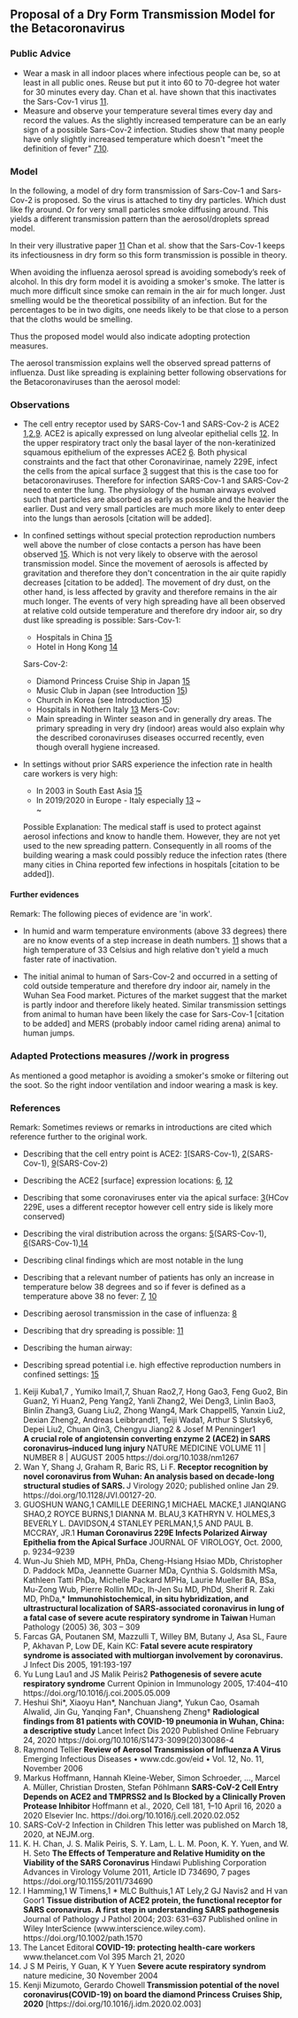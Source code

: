 ## Proposal of a Dry Form Transmission Model for the Betacoronavirus

### Public Advice
- Wear a mask in all indoor places where infectious people can be, so at least in all public ones. Reuse but put it into 60 to 70-degree hot water for 30 minutes every day. Chan et al. have shown that this inactivates the Sars-Cov-1 virus [11](#10). 
- Measure and observe your temperature several times every day and record the values. As the slightly increased temperature can be an early sign of a possible Sars-Cov-2 infection. Studies show that many people have only slightly increased temperature which doesn't "meet the definition of fever" [7](#7),[10](#10).


### Model

In the following, a model of dry form transmission of Sars-Cov-1 and Sars-Cov-2 is proposed. So the virus is attached to tiny dry particles. Which dust like fly around. Or for very small particles smoke diffusing around. This yields a different transmission pattern than the aerosol/droplets spread model. 

In their very illustrative paper [11](#11) Chan et al. show that the Sars-Cov-1 keeps its infectiousness in dry form so this form transmission is possible in theory.

When avoiding the influenza aerosol spread is avoiding somebody’s reek of alcohol. In this dry form model it is avoiding a smoker's smoke. The latter is much more difficult since smoke can remain in the air for much longer. 
Just smelling would be the theoretical possibility of an infection. But for the percentages to be in two digits, one needs likely to be that close to a person that the cloths would be smelling. 

Thus the proposed model would also indicate adopting protection measures.

The aerosol transmission explains well the observed spread patterns of influenza. Dust like spreading is explaining better following observations for the Betacoronaviruses than the aerosol model:

### Observations

* The cell entry receptor used by SARS-Cov-1 and SARS-Cov-2 is ACE2 [1](#1),[2](#2),[9](#9). ACE2 is apically expressed on lung alveolar epithelial cells [12](#12). In the upper respiratory tract only the basal layer of the non-keratinized squamous epithelium of the expresses ACE2 [6](#6). Both physical constraints and the fact that other Coronavirinae, namely 229E, infect the cells from the apical surface [3](#3) suggest that this is the case too for betacoronaviruses. Therefore for infection SARS-Cov-1 and SARS-Cov-2 need to enter the lung.  The physiology of the human airways evolved such that particles are absorbed as early as possible and the heavier the earlier. Dust and very small particles are much more likely to enter deep into the lungs than aerosols [citation will be added]. 

* In confined settings without special protection reproduction numbers well above the number of close contacts a person has have been observed [15](#15). Which is not very likely to observe with the aerosol transmission model. Since the movement of aerosols is affected by gravitation and therefore they don't concentration in the air quite rapidly decreases \[citation to be added]. The movement of dry dust, on the other hand, is less affected by gravity and therefore remains in the air much longer. The events of very high spreading have all been observed at relative cold outside temperature and therefore dry indoor air, so dry dust like spreading is possible:
	Sars-Cov-1:
	- Hospitals in China [15](#15)
	- Hotel in Hong Kong [14](#14)
	
	Sars-Cov-2:
	- Diamond Princess Cruise Ship in Japan [15](#15)
	- Music Club in Japan (see Introduction [15](#15))
	- Church in Korea (see Introduction [15](#15))
	- Hospitals in Nothern Italy [13](#13)
	Mers-Cov:
	- Main spreading in Winter season and in generally dry areas.
The primary spreading in very dry (indoor) areas would also explain why the described coronaviruses diseases occurred recently, even though overall hygiene increased.  
* In settings without prior SARS experience the infection rate in health care workers is very high:
	* In 2003 in South East Asia [15](#15)
	* In 2019/2020 in Europe - Italy especially [13](#13) ~<br>~
	
	Possible Explanation: The medical staff is used to protect against aerosol infections and know to handle them. However, they are not yet used to the new spreading pattern. Consequently in all rooms of the building wearing a mask could possibly reduce the infection rates (there many cities in China reported few infections in hospitals \[citation to be added]).
#### Further evidences
Remark: The following pieces of evidence are 'in work'. 
* In humid and warm temperature environments (above 33 degrees) there are no know events of a step increase in death numbers. [11](#11) shows that a high temperature of 33 Celsius and high relative don't yield a much faster rate of inactivation.

* The initial animal to human of  Sars-Cov-2 and occurred in a setting of cold outside temperature and therefore dry indoor air, namely in the Wuhan Sea Food market. Pictures of the market suggest that the market is partly indoor and therefore likely heated. 
	Similar transmission settings from animal to human have been likely the case for 
	Sars-Cov-1 [citation to be added] and MERS (probably indoor camel riding arena) animal to human jumps. 

### Adapted Protections measures //work in progress
As mentioned a good metaphor is avoiding a smoker's smoke or filtering out the soot. So the right indoor ventilation and indoor wearing a mask is key. 

### References
Remark: Sometimes reviews or remarks in introductions are cited which reference further to the original work. 
* Describing that the cell entry point is ACE2:
[1](#1)(SARS-Cov-1), [2](#2)(SARS-Cov-1), [9](#9)(SARS-Cov-2)

* Describing the ACE2 \[surface\] expression locations:
[6](#6), [12](#12)

* Describing that some coronaviruses enter via the apical surface:
[3](#3)(HCov 229E, uses a different receptor however cell entry side is likely more conserved)

* Describing the viral distribution across the organs:
[5](#5)(SARS-Cov-1), [6](#6)(SARS-Cov-1),[14](#14)
* Describing clinal findings which are most notable in the lung

* Describing that a relevant number of patients has only an increase in temperature below 38 degrees and so if fever is defined as a temperature above 38 no fever:
[7](#7), [10](#10)

* Describing aerosol transmission in the case of influenza:
[8](#8)

* Describing that dry spreading is possible:
[11](#11)

* Describing the human airway:

* Describing spread potential i.e. high effective reproduction numbers in confined settings:
[15](#15)



<ol>
    <li id=1>
  Keiji Kuba1,7 , Yumiko Imai1,7, Shuan Rao2,7, Hong Gao3, Feng Guo2, Bin Guan2, Yi Huan2, Peng Yang2,
    Yanli Zhang2, Wei Deng3, Linlin Bao3, Binlin Zhang3, Guang Liu2, Zhong Wang4, Mark Chappell5,
    Yanxin Liu2, Dexian Zheng2, Andreas Leibbrandt1, Teiji Wada1, Arthur S Slutsky6, Depei Liu2, Chuan Qin3,
    Chengyu Jiang2 & Josef M Penninger1<br>
        <strong>A crucial role of angiotensin converting enzyme 2 (ACE2)
    in SARS coronavirus–induced lung injury </strong>
    NATURE MEDICINE VOLUME 11 | NUMBER 8 | AUGUST 2005
    https://doi.org/10.1038/nm1267

 
        
</li>
<li id=2>Wan Y, Shang J, Graham R, Baric RS, Li F.
<strong>Receptor recognition by novel coronavirus from
Wuhan: An analysis based on decade-long
structural studies of SARS. 
        </strong>
J Virology 2020;
published online Jan 29. https://doi.org/10.1128/JVI.00127-20.
</li>
        
<li id=3>
            GUOSHUN WANG,1 CAMILLE DEERING,1 MICHAEL MACKE,1 JIANQIANG SHAO,2 ROYCE BURNS,1
DIANNA M. BLAU,3 KATHRYN V. HOLMES,3 BEVERLY L. DAVIDSON,4 STANLEY PERLMAN,1,5
AND PAUL B. MCCRAY, JR.1
            <strong>
                Human Coronavirus 229E Infects Polarized Airway Epithelia
from the Apical Surface
            </strong>
            JOURNAL OF VIROLOGY, Oct. 2000, p. 9234–9239
</li>
<li id=4>
    Wun-Ju Shieh MD, MPH, PhDa, Cheng-Hsiang Hsiao MDb, Christopher D. Paddock MDa,
Jeannette Guarner MDa, Cynthia S. Goldsmith MSa, Kathleen Tatti PhDa,
Michelle Packard MPHa, Laurie Mueller BA, BSa, Mu-Zong Wub, Pierre Rollin MDc,
Ih-Jen Su MD, PhDd, Sherif R. Zaki MD, PhDa,*
    <strong>
        Immunohistochemical, in situ hybridization,
and ultrastructural localization of SARS-associated
coronavirus in lung of a fatal case of severe acute
respiratory syndrome in Taiwan
    </strong>
    Human Pathology (2005) 36, 303 – 309

</li>
<li id=5>
        Farcas GA, Poutanen SM, Mazzulli T, Willey BM, Butany J,
Asa SL, Faure P, Akhavan P, Low DE, Kain KC: <strong>Fatal severe
acute respiratory syndrome is associated with multiorgan
    involvement by coronavirus.</strong> J Infect Dis 2005, 191:193-197
    </li>
<li id=6>
Yu Lung Lau1 and JS Malik Peiris2
    <strong>Pathogenesis of severe acute respiratory syndrome</strong>
    Current Opinion in Immunology 2005, 17:404–410
    https://doi.org/10.1016/j.coi.2005.05.009
    </li>
    
<li id=7>
        Heshui Shi*, Xiaoyu Han*, Nanchuan Jiang*, Yukun Cao, Osamah Alwalid, Jin Gu, Yanqing Fan†, Chuansheng Zheng†
        <strong>
            Radiological findings from 81 patients with COVID-19
pneumonia in Wuhan, China: a descriptive study
        </strong>
        Lancet Infect Dis 2020
Published Online
February 24, 2020
https://doi.org/10.1016/S1473-3099(20)30086-4
    </li>
<li id=8>
    Raymond Tellier <strong>
    Review of Aerosol Transmission of
    Influenza A Virus</strong>
Emerging Infectious Diseases • www.cdc.gov/eid • Vol. 12, No. 11, November 2006
    </li>
<li id=9>
    Markus Hoffmann, Hannah Kleine-Weber,
Simon Schroeder, ..., Marcel A. Müller,
Christian Drosten, Stefan Pöhlmann
<strong>SARS-CoV-2 Cell Entry Depends on ACE2 and
TMPRSS2 and Is Blocked by a Clinically Proven
Protease Inhibitor
    </strong>
    Hoffmann et al., 2020, Cell 181, 1–10
April 16, 2020 a 2020 Elsevier Inc.
https://doi.org/10.1016/j.cell.2020.02.052
    </li>
    
<li id=10>
    SARS-CoV-2 Infection in Children
This letter was published on March 18, 2020, at NEJM.org.
    </li>
<li id=11>
    K. H. Chan, J. S. Malik Peiris, S. Y. Lam, L. L. M. Poon, K. Y. Yuen, and W. H. Seto
<strong> The Effects of Temperature and Relative Humidity on the
Viability of the SARS Coronavirus
    </strong>
    Hindawi Publishing Corporation
Advances in Virology
Volume 2011, Article ID 734690, 7 pages
https://doi.org/10.1155/2011/734690
    </li>
    
<li id=12>
    I Hamming,1 W Timens,1 * MLC Bulthuis,1 AT Lely,2 GJ Navis2 and H van Goor1
<strong> Tissue distribution of ACE2 protein, the functional
receptor for SARS coronavirus. A first step in
understanding SARS pathogenesis
    </strong>
    Journal of Pathology
J Pathol 2004; 203: 631–637
Published online in Wiley InterScience (www.interscience.wiley.com). https://doi.org/10.1002/path.1570
    </li>
<li id=13>
    The Lancet Editoral<strong>
    COVID-19: protecting health-care workers</strong>
    www.thelancet.com Vol 395 March 21, 2020
 </li>
<li id=14>
    J S M Peiris, Y Guan, K Y Yuen
    <strong>
        Severe acute respiratory syndrom</strong>
    nature medicine, 30 November 2004
    </li>
    
<li id=15> 
    Kenji Mizumoto, Gerardo Chowell<strong> Transmission potential of the novel coronavirus(COVID-19) on board the diamond Princess Cruises Ship, 2020</strong>
   [https://doi.org/10.1016/j.idm.2020.02.003]


</ol>

